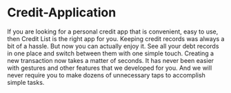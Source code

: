 # Credit-Application 
If you are looking for a personal credit app that is convenient, easy to use, then Credit List is the right app for you.
Keeping credit records was always a bit of a hassle.
But now you can actually enjoy it. See all your debt records in one place and switch between them with one simple touch. 
Creating a new transaction now takes a matter of seconds. 
It has never been easier with gestures and other features that we developed for you.
And we will never require you to make dozens of unnecessary taps to accomplish simple tasks. 


